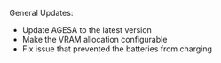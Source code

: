 General Updates:
* Update AGESA to the latest version
* Make the VRAM allocation configurable
* Fix issue that prevented the batteries from charging

